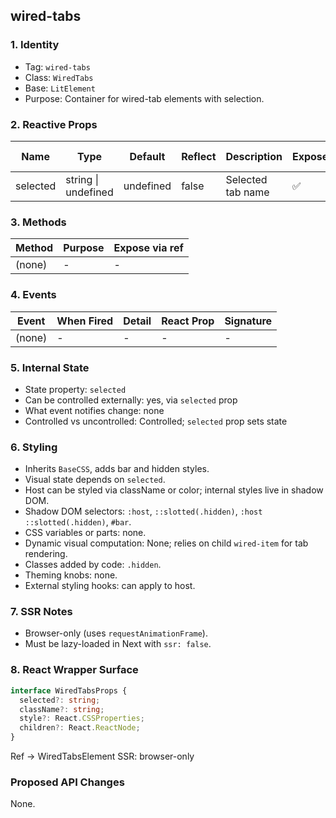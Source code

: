 ## wired-tabs

### 1. Identity
- Tag: `wired-tabs`
- Class: `WiredTabs`
- Base: `LitElement`
- Purpose: Container for wired-tab elements with selection.

### 2. Reactive Props
| Name | Type | Default | Reflect | Description | Expose | React Name |
|------|------|----------|----------|--------------|---------|-------------|
| selected | string \| undefined | undefined | false | Selected tab name | ✅ | selected |

### 3. Methods
| Method | Purpose | Expose via ref |
|---------|----------|----------------|
| (none) | - | - |

### 4. Events
| Event | When Fired | Detail | React Prop | Signature |
|--------|-------------|---------|-------------|------------|
| (none) | - | - | - | - |

### 5. Internal State
- State property: `selected`
- Can be controlled externally: yes, via `selected` prop
- What event notifies change: none
- Controlled vs uncontrolled: Controlled; `selected` prop sets state

### 6. Styling
- Inherits `BaseCSS`, adds bar and hidden styles.
- Visual state depends on `selected`.
- Host can be styled via className or color; internal styles live in shadow DOM.
- Shadow DOM selectors: `:host`, `::slotted(.hidden)`, `:host ::slotted(.hidden)`, `#bar`.
- CSS variables or parts: none.
- Dynamic visual computation: None; relies on child `wired-item` for tab rendering.
- Classes added by code: `.hidden`.
- Theming knobs: none.
- External styling hooks: can apply to host.

### 7. SSR Notes
- Browser-only (uses `requestAnimationFrame`).
- Must be lazy-loaded in Next with `ssr: false`.

### 8. React Wrapper Surface
```ts
interface WiredTabsProps {
  selected?: string;
  className?: string;
  style?: React.CSSProperties;
  children?: React.ReactNode;
}
```
Ref → WiredTabsElement
SSR: browser-only

### Proposed API Changes
None.